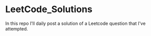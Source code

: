 # LeetCode_Solutions
In this repo I'll daily post a solution of a Leetcode question that I've attempted.
